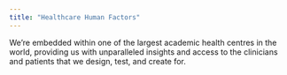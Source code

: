 ```yaml
---
title: "Healthcare Human Factors"
---
```


We’re embedded within one of the largest academic
health centres in the world, providing us with
unparalleled insights and access to the clinicians and
patients that we design, test, and create for.

